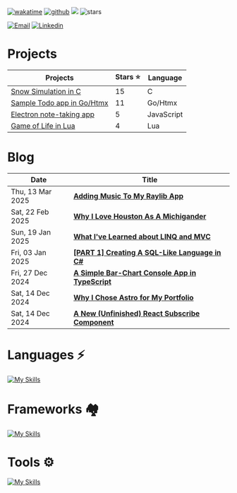 [![wakatime](https://wakatime.com/badge/user/2156ce13-ae9d-4c0e-a543-89b2bddcd2f6.svg?style=flat-square)](https://wakatime.com/@2156ce13-ae9d-4c0e-a543-89b2bddcd2f6)
[![github](https://img.shields.io/github/followers/sieep-coding?logo=github&style=flat-square)](https://github.com/sieep-coding?tab=followers)
![](https://komarev.com/ghpvc/?username=alteryx-motives&color=orange&style=flat-square&base=6000) <img src="https://img.shields.io/github/stars/sieep-coding?label=Stars" alt="stars">

[![Email](https://img.shields.io/badge/Email-purple?style=for-the-badge&logo=ProtonMail&logoColor=white)](mailto:nickstambaugh@proton.me)
[![Linkedin](https://img.shields.io/badge/LinkedIn-0077B5?style=for-the-badge&logo=linkedin&logoColor=white)](https://www.linkedin.com/in/nick-s-694241139/)

# Projects
| Projects             | Stars ⭐ | Language |
| -------------------- | ------- | ----------- |
| [Snow Simulation in C](https://github.com/Sieep-Coding/snow-simulation) | 15 | C |
| [Sample Todo app in Go/Htmx](https://github.com/Sieep-Coding/todo-htmx-alpine-go) | 11 | Go/Htmx |
| [Electron note-taking app](https://github.com/Sieep-Coding/notezone)   | 5 | JavaScript |
| [Game of Life in Lua](https://github.com/Sieep-Coding/game-of-life-lua)   | 4 | Lua |

# Blog
<!-- BLOG-POST-LIST:START -->

<!-- BLOG-POST-LIST:START -->
| Date | Title |
| --- | --- |
| Thu, 13 Mar 2025 | **[Adding Music To My Raylib App](https://sieep-coding.github.io/posts/adding-song-raylib-app/)** |
| Sat, 22 Feb 2025 | **[Why I Love Houston As A Michigander](https://sieep-coding.github.io/posts/houston/)** |
| Sun, 19 Jan 2025 | **[What I've Learned about LINQ and MVC](https://sieep-coding.github.io/posts/linq-and-entity/)** |
| Fri, 03 Jan 2025 | **[[PART 1] Creating A SQL-Like Language in C#](https://sieep-coding.github.io/posts/sql_fun_pt1/)** |
| Fri, 27 Dec 2024 | **[A Simple Bar-Chart Console App in TypeScript](https://sieep-coding.github.io/posts/ascii-chart/)** |
| Sat, 14 Dec 2024 | **[Why I Chose Astro for My Portfolio](https://sieep-coding.github.io/posts/why-astro/)** |
| Sat, 14 Dec 2024 | **[A New (Unfinished) React Subscribe Component](https://sieep-coding.github.io/posts/subscribe-component/)** |

<!-- BLOG-POST-LIST:END -->

# Languages ⚡
[![My Skills](https://skillicons.dev/icons?i=cs,go,typescript,python,c,lua)](https://skillicons.dev)

# Frameworks 🏘
[![My Skills](https://skillicons.dev/icons?i=dotnet,react,tailwindcss,bootstrap,nextjs,django)](https://skillicons.dev)

# Tools ⚙️
[![My Skills](https://skillicons.dev/icons?i=visualstudio,sqlite,cmake,debian,mint,linux,powershell,bash,neovim,jquery,htmx,vscode,windows,vercel&perline=7)](https://skillicons.dev)
